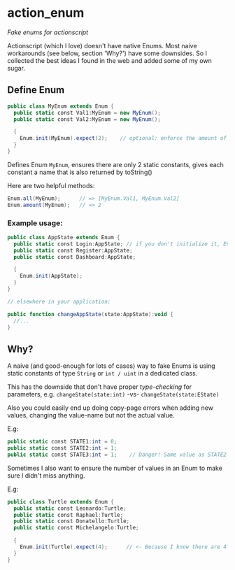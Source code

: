 action_enum
===========

*Fake enums for actionscript*

Actionscript (which I love) doesn't have native Enums. Most naive workarounds (see below, section 'Why?') have some downsides. So I collected the best ideas I found in the web and added some of my own sugar.


Define Enum
-----------

```actionscript
public class MyEnum extends Enum {
  public static const Val1:MyEnum = new MyEnum();
  public static const Val2:MyEnum = new MyEnum();

  {
    Enum.init(MyEnum).expect(2);    // optional: enforce the amount of values with .expect(...)
  }
}
```

Defines Enum `MyEnum`, ensures there are only 2 static constants, gives each constant a name that is also returned by toString()

Here are two helpful methods:

```actionscript
Enum.all(MyEnum);      // => [MyEnum.Val1, MyEnum.Val2]
Enum.amount(MyEnum);   // => 2
```

### Example usage:

```actionscript
public class AppState extends Enum {
  public static const Login:AppState; // if you don't initialize it, Enum.init(...) will create a new instance
  public static const Register:AppState;
  public static const Dashboard:AppState;

  {
    Enum.init(AppState);
  }
}

// elsewhere in your application:

public function changeAppState(state:AppState):void {
  //...
}
```


Why?
----

A naive (and good-enough for lots of cases) way to fake Enums is using static constants of type `String` or `int / uint` in a dedicated class.

This has the downside that don't have proper *type-checking* for parameters, e.g. `changeState(state:int)` -vs- `changeState(state:EState)`

Also you could easily end up doing copy-page errors when adding new values, changing the value-name but not the actual value.

E.g:

```actionscript
public static const STATE1:int = 0;
public static const STATE2:int = 1;
public static const STATE3:int = 1;    // Danger! Same value as STATE2 because you messed up while copy-pasting
```

Sometimes I also want to ensure the number of values in an Enum to make sure I didn't miss anything.

E.g:

```actionscript
public class Turtle extends Enum {
  public static const Leonardo:Turtle;
  public static const Raphael:Turtle;
  public static const Donatello:Turtle;
  public static const Michelangelo:Turtle;

  {
    Enum.init(Turtle).expect(4);      // <- Because I know there are 4 of them!
  }
}
```
